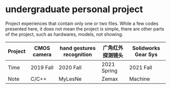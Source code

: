 # undergraduate personal project
Project experiences that contain only one or two files. 
While a few codes presented here, it does not mean the project is simple,
there are other parts of the project, such as hardwares, models, not showing.

|Project|CMOS camera|hand gestures recognition|广角红外探测镜头|Solidworks Gear Sys|
|---|---|---|---|---|
|Time|2019 Fall|2020 Fall|2021 Spring|2021 Fall|
|Note|C/C++|MyLesNe|Zemax|Machine|
